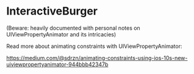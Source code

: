 # InteractiveBurger
(Beware: heavily documented with personal notes on UIViewPropertyAnimator and its intricacies)

Read more about animating constraints with UIViewPropertyAnimator:

https://medium.com/@sdrzn/animating-constraints-using-ios-10s-new-uiviewpropertyanimator-944bbb42347b
